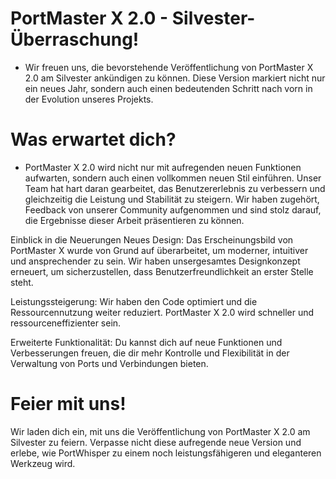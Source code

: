 # PortMaster X 2.0 - Silvester-Überraschung!
- Wir freuen uns, die bevorstehende Veröffentlichung von PortMaster X 2.0 am Silvester ankündigen zu können. Diese Version markiert nicht nur ein neues Jahr, sondern auch einen bedeutenden Schritt nach vorn in der Evolution unseres Projekts.

# Was erwartet dich?
- PortMaster X 2.0 wird nicht nur mit aufregenden neuen Funktionen aufwarten, sondern auch einen vollkommen neuen Stil einführen. Unser Team hat hart daran gearbeitet, das Benutzererlebnis zu verbessern und gleichzeitig die Leistung und Stabilität zu steigern. Wir haben zugehört, Feedback von unserer Community aufgenommen und sind stolz darauf, die Ergebnisse dieser Arbeit präsentieren zu können.

Einblick in die Neuerungen
Neues Design: Das Erscheinungsbild von PortMaster X wurde von Grund auf überarbeitet, um moderner, intuitiver und ansprechender zu sein. Wir haben unsergesamtes Designkonzept erneuert, um sicherzustellen, dass Benutzerfreundlichkeit an erster Stelle steht.

Leistungssteigerung: Wir haben den Code optimiert und die Ressourcennutzung weiter reduziert. PortMaster X 2.0 wird schneller und ressourceneffizienter sein.

Erweiterte Funktionalität: Du kannst dich auf neue Funktionen und Verbesserungen freuen, die dir mehr Kontrolle und Flexibilität in der Verwaltung von Ports und Verbindungen bieten.

# Feier mit uns!
Wir laden dich ein, mit uns die Veröffentlichung von PortMaster X 2.0 am Silvester zu feiern. Verpasse nicht diese aufregende neue Version und erlebe, wie PortWhisper zu einem noch leistungsfähigeren und eleganteren Werkzeug wird.
